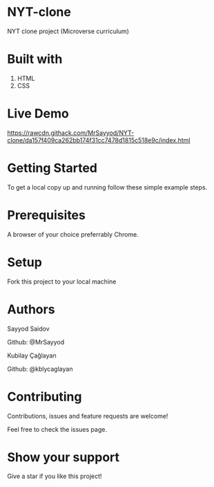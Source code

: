 # NYT-clone
NYT clone project (Microverse curriculum)

# Built with
1. HTML
2. CSS

# Live Demo 

https://rawcdn.githack.com/MrSayyod/NYT-clone/da157f409ca262bb174f31cc7478d1815c518e9c/index.html

# Getting Started
To get a local copy up and running follow these simple example steps.

# Prerequisites
A browser of your choice preferrably Chrome.

# Setup
Fork this project to your local machine

# Authors
Sayyod Saidov

Github: @MrSayyod

Kubilay Çağlayan

Github: @kblycaglayan

# Contributing
Contributions, issues and feature requests are welcome!

Feel free to check the issues page.

# Show your support
Give a star if you like this project! 
